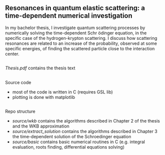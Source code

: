## Resonances in quantum elastic scattering: a time-dependent numerical investigation
In my bachelor thesis, I investigate quantum scattering processes by numerically solving the time-dependent Schr ̈odinger equation, in the specific case of the hydrogen-krypton scattering. I discuss how scattering resonances are related to an increase of the probability, observed at some specific energies, of finding the scattered particle close to the interaction center.

##
*Thesis.pdf* contains the thesis text

##
Source code
- most of the code is written in C (requires GSL lib)
- plotting is done with matplotlib

##
Repo structure
- *source/wkb* contains the algorithms described in Chapter 2 of the thesis and the WKB approximation
- *source/extract_solution* contains the algorithms described in Chapter 3 the time-dependent solution of the Schroedinger equation
- *source/basic* contains basic numerical routines in C (e.g. integral evaluation, roots finding, differential equations solving)
